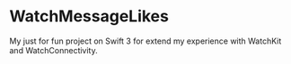 # WatchMessageLikes
My just for fun project on Swift 3 for extend my experience with WatchKit and WatchConnectivity.
